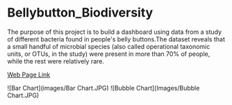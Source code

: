 # Bellybutton_Biodiversity
The purpose of this project is to build a dashboard using data from a study of different bacteria found in people's belly buttons.The dataset reveals that a small handful of microbial species (also called operational taxonomic units, or OTUs, in the study) were present in more than 70% of people, while the rest were relatively rare.


[Web Page Link](https://shivam0921.github.io/Bellybutton_Biodiversity/)

![Bar Chart](images/Bar Chart.JPG)
![Bubble Chart](Images/Bubble Chart.JPG)
